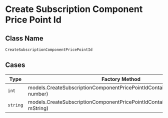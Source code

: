 
# Create Subscription Component Price Point Id

## Class Name

`CreateSubscriptionComponentPricePointId`

## Cases

| Type | Factory Method |
|  --- | --- |
| `int` | models.CreateSubscriptionComponentPricePointIdContainer.FromNumber(int number) |
| `string` | models.CreateSubscriptionComponentPricePointIdContainer.FromString(string mString) |

